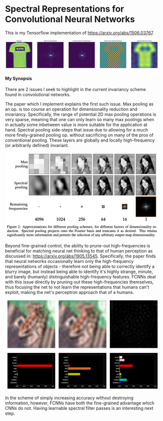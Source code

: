 # Spectral Representations for Convolutional Neural Networks
This is my Tensorflow implementation of https://arxiv.org/abs/1506.03767.

![what?!](title_summary.png)
#### My Synopsis
There are 2 issues I seek to highlight in the current invariancy scheme found in convolutional networks.

The paper which I implement explains the first such issue. Max pooling as an op. is too course an operation for dimensionality reduction and invariancy. Specifically, the range of potential 2D max pooling operations is very sparse, meaning that one can only learn so many max poolings when in actually some inbetween value is more suitable for the application at hand. Spectral pooling side-steps that issue due to allowing for a much more finely-grained pooling op. without sacrificing on many of the pros of conventional pooling. These layers are globally and locally high-frequency (or arbitrarily defined) invariant.

![paper1](paper1_img.png)

Beyond fine-grained control, the ability to prune-out high-frequencies is beneficial for matching neural net thinking to that of human perception as discussed in: https://arxiv.org/abs/1905.13545. Specifically, the paper finds that neural networks occasionally learn only the high-frequency representations of objects - therefore not being able to correctly identify a blurry image, but instead being able to identify it's highly strange, minute, and barely (humanly) distinguishable high-frequency features. FCNNs deal with this issue directly by pruning out these high-frequencies themselves, thus focusing the net to not learn the representations that humans can't exploit, making the net's perceptron approach that of a humans.

![paper2](paper2_img.png)

In the scheme of simply increasing accuracy without destroying information, however, FCNNs have both the fine-grained advantage which CNNs do not. Having learnable spectral filter passes is an interesting next step.
